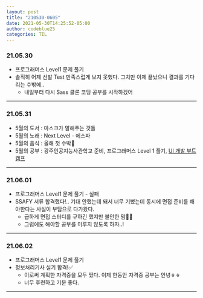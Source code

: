 ```yaml
---
layout: post
title: "210530-0605"
date: 2021-05-30T14:25:52-05:00
author: codeblue25
categories: TIL
---
```


<h3>21.05.30</h3>

- 프로그래머스 Level1 문제 풀기
- 솔직히 어제 선발 Test 만족스럽게 보지 못했다. 그치만 이제 끝났으니 결과를 기다리는 수밖에..
  - 내일부터 다시 Sass 클론 코딩 공부를 시작하겠어

---

<h3>21.05.31</h3>

- 5월의 도서 : 마스크가 말해주는 것들
- 5월의 노래 : Next Level - 에스파
- 5월의 음식 : 올해 첫 수박🍉
- 5월의 공부 : 광주인공지능사관학교 준비, 프로그래머스 Level 1 풀기, [UI 개발 부트캠프](https://edu.goorm.io/lecture/25681/%EA%B9%80%EB%B2%84%EA%B7%B8%EC%9D%98-ui-%EA%B0%9C%EB%B0%9C-%EB%B6%80%ED%8A%B8%EC%BA%A0%ED%94%84-%EA%B2%BD%EB%A0%A5%EA%B0%99%EC%9D%80-%EC%8B%A0%EC%9E%85%EC%9C%BC%EB%A1%9C-%EB%A0%88%EB%B2%A8%EC%97%85)

---

<h3>21.06.01</h3>

- 프로그래머스 Level1 문제 풀기 - 실패
- SSAFY 서류 합격했다!.. 기대 안했는데 돼서 너무 기뻤는데 동시에 면접 준비를 해야한다는 사실이 부담으로 다가왔다.
  - 급하게 면접 스터디를 구하긴 했지만 불안한 맘🤸‍♂️
  - 그럼에도 해야할 공부를 미루지 않도록 하자..!

---

<h3>21.06.02</h3>

- 프로그래머스 Level1 문제 풀기
- 정보처리기사 실기 합격!✅
  - 이로써 계획한 자격증을 모두 땄다. 이제 한동안 자격증 공부는 안녕ㅎㅎ
  - 너무 후련하고 기분 좋다.

---
